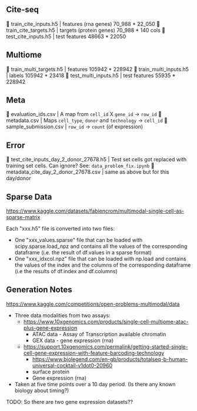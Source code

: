 ## Cite-seq 
 train_cite_inputs.h5 | features (rna genes) 70_988 * 22_050
 train_cite_targets.h5 | targets (protein genes) 70_988 * 140 cols
 test_cite_inputs.h5 | test features 48663 * 22050

## Multiome
 train_multi_targets.h5 | features 105942 * 228942
 train_multi_inputs.h5 | labels 105942 * 23418
 test_multi_inputs.h5 | test features 55935 * 228942



## Meta
 evaluation_ids.csv | A map from `cell_id` X `gene_id` -> `row_id`
 metadata.csv | Maps `cell_type`, `donor` and `technology` -> `cell_id`
 sample_submission.csv | `row_id` -> `count` (of expression)

## Error
 test_cite_inputs_day_2_donor_27678.h5 | Test set cells got replaced with training set cells. Can ignore?  See: `data_problem_fix.ipynb` 
 metadata_cite_day_2_donor_27678.csv  | same as above but for this day/donor

## Sparse Data
https://www.kaggle.com/datasets/fabiencrom/multimodal-single-cell-as-sparse-matrix

Each "xxx.h5" file is converted into two files:

- One "xxx_values.sparse" file that can be loaded with scipy.sparse.load_npz and contains all the values of the corresponding dataframe (i.e. the result of df.values in a sparse format)
- One "xxx_idxcol.npz" file that can be loaded with np.load and contains the values of the index and the columns of the corresponding dataframe (i.e the results of df.index and df.columns)

## Generation Notes
https://www.kaggle.com/competitions/open-problems-multimodal/data

- Three data modalities from two assays:
  - https://www.10xgenomics.com/products/single-cell-multiome-atac-plus-gene-expression
    - ATAC data - Assay of Transcription available chromatin
    - GEX data - gene expression (rna)
  - https://support.10xgenomics.com/permalink/getting-started-single-cell-gene-expression-with-feature-barcoding-technology
    - https://www.biolegend.com/en-gb/products/totalseq-b-human-universal-cocktail-v1dot0-20960
    - surface protein
	- Gene expression (rna)
- Taken at five time points over a 10 day period. (Is there any known biology about timing?)

TODO: So there are two gene expression datasets??

